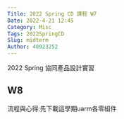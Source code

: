 ```yaml
---
Title: 2022 Spring CD 課程 W7
Date: 2022-4-21 12:45
Category: Misc
Tags: 2022SpringCD
Slug: midterm
Author: 40923252
---
```


2022 Spring 協同產品設計實習

<!-- PELICAN_END_SUMMARY -->

W8
----

流程與心得:先下載這學期uarm各零組件